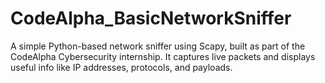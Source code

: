 # CodeAlpha_BasicNetworkSniffer
A simple Python-based network sniffer using Scapy, built as part of the CodeAlpha Cybersecurity internship. It captures live packets and displays useful info like IP addresses, protocols, and payloads.
